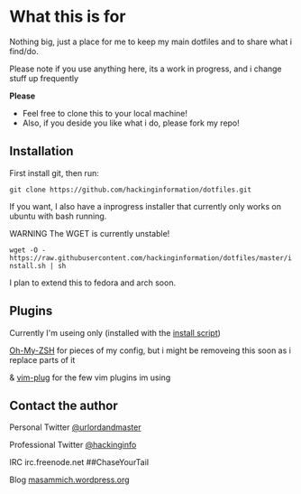 # What this is for

Nothing big, just a place for me to keep my main dotfiles and to share what i find/do. 

Please note if you use anything here, its a work in progress, and i change stuff up frequently

**Please** 
* Feel free to clone this to your local machine!
* Also, if you deside you like what i do, please fork my repo!


## Installation

First install git, then run: 

`git clone https://github.com/hackinginformation/dotfiles.git`

If you want, I also have a inprogress installer that currently only works on ubuntu with bash running. 

WARNING The WGET is currently unstable!

`wget -O - https://raw.githubusercontent.com/hackinginformation/dotfiles/master/install.sh | sh`

I plan to extend this to fedora and arch soon.

## Plugins

Currently I'm useing only (installed with the [install script](install.sh))

[Oh-My-ZSH][zsh] for pieces of my config, but i might be removeing this soon as i replace parts of it

& [vim-plug][plug] for the few vim plugins im using

## Contact the author

Personal      Twitter [@urlordandmaster][tweet1]

Professional  Twitter [@hackinginfo][tweet2]

IRC     irc.freenode.net ##ChaseYourTail

Blog    [masammich.wordpress.org][blog]


[plug]:         https://github.com/junegunn/vim-plug
[zsh]:          https://github.com/robbyrussell/oh-my-zsh
[tweet1]:       https://twitter.com/urlordandmaster
[tweet2]:       https://twitter.com/MaSammichs
[blog]:         http://masammich.wordpress.com/
